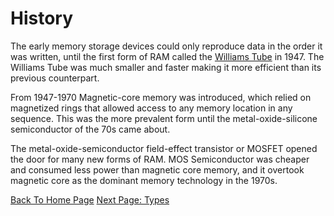 # History

The early memory storage devices could only reproduce data in the order it was written, until the first form of RAM called the [Williams Tube](https://en.wikipedia.org/wiki/File:Williams-tube.jpg) in 1947. The Williams Tube was much smaller and faster making it more efficient than its previous counterpart. 

From 1947-1970 Magnetic-core memory was introduced, which relied on magnetized rings that allowed access to any memory location in any sequence. This was the more prevalent form until the metal-oxide-silicone semiconductor of the 70s came about.

The metal-oxide-semiconductor field-effect transistor or MOSFET opened the door for many new forms of RAM. MOS Semiconductor was cheaper and consumed less power than magnetic core memory, and it overtook magnetic core as the dominant memory technology in the 1970s. 


[Back To Home Page](./READMEF.md)
[Next Page: Types](Types.md)

